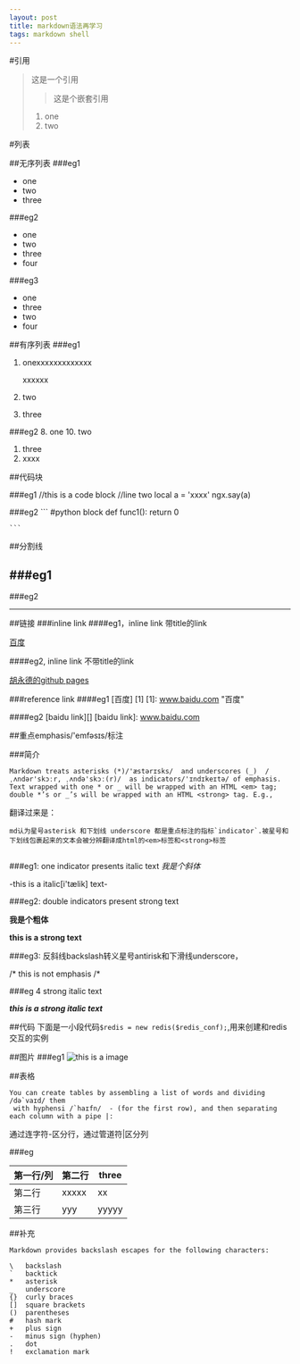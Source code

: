 ```yaml
---
layout: post
title: markdown语法再学习
tags: markdown shell
---
```


#引用
>这是一个引用
> >这是个嵌套引用
> 1. one
> 2. two
> 


#列表

##无序列表
###eg1
* one
* two 
* three

###eg2
- one
- two
- three
- four

###eg3
+ one
+ three
+ two
+ four

##有序列表
###eg1
1. onexxxxxxxxxxxxx
    
    xxxxxx
    
2.   two
3.   three

###eg2
8. one
10. two
1. three
2. xxxx


##代码块

###eg1
    //this is a code block
    //line two 
    local a = 'xxxx'
    ngx.say(a)
     
    
###eg2
    ```
    #python block
    def func1():
        return 0
    
    ```
     

##分割线

###eg1
---

###eg2

******


##链接
###inline link
####eg1，inline link 带title的link

[百度](www.baidu.com "百度")

####eg2, inline link 不带title的link

[胡永德的github pages](huyongde.github.io)

###reference link
####eg1
[百度] [1]
[1]: www.baidu.com "百度"

####eg2
[baidu link][]
[baidu link]: www.baidu.com



##重点emphasis/'emfəsɪs/标注

###简介

```
Markdown treats asterisks (*)/'æstərɪsks/  and underscores (_)  /ˌʌndər'skɔːr, ˌʌndə'skɔː(r)/  as indicators/'ɪndɪkeɪtə/ of emphasis. Text wrapped with one * or _ will be wrapped with an HTML <em> tag; double *’s or _’s will be wrapped with an HTML <strong> tag. E.g., 
```
翻译过来是：

```
md认为星号asterisk 和下划线 underscore 都是重点标注的指标`indicator`.被星号和下划线包裹起来的文本会被分辨翻译成html的<em>标签和<strong>标签


```

###eg1: one indicator presents italic text
*我是个斜体* 

-this is a italic[i'tælik] text-

###eg2: double indicators present strong text

__我是个粗体__

**this is a strong text**

###eg3: 反斜线backslash转义星号antirisk和下滑线underscore， 

/* this is not emphasis /*


###eg 4 strong italic text


***this is a strong italic text***


##代码
下面是一小段代码`$redis = new redis($redis_conf);`,用来创建和redis交互的实例


##图片
###eg1
![this is a image](http://www.laruence.com/images/gavatar.png?orig=http://tp2.sinaimg.cn/1170999921/50/5606703689/1)


##表格
```
You can create tables by assembling a list of words and dividing /də`vaɪd/ them
 with hyphensi /`haɪfn/  - (for the first row), and then separating each column with a pipe |:
```

通过连字符-区分行，通过管道符|区分列

###eg

第一行/列|第二行|three
--------|-------|-----|
第二行|xxxxx|xx|
第三行|yyy|yyyyy|

##补充


```
Markdown provides backslash escapes for the following characters:

\   backslash
`   backtick
*   asterisk
_   underscore
{}  curly braces
[]  square brackets
()  parentheses
#   hash mark
+   plus sign
-   minus sign (hyphen)
.   dot
!   exclamation mark

```

